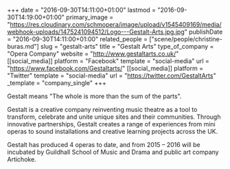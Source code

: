 +++
date = "2016-09-30T14:11:00+01:00"
lastmod = "2016-09-30T14:19:00+01:00"
primary_image = "https://res.cloudinary.com/schmopera/image/upload/v1545409169/media/webhook-uploads/1475241094512/Logo---Gestalt-Arts.jpg.jpg"
publishDate = "2016-09-30T14:11:00+01:00"
related_people = ["scene/people/christine-buras.md"]
slug = "gestalt-arts"
title = "Gestalt Arts"
type_of_company = "Opera Company"
website = "http://www.gestaltarts.co.uk/"
[[social_media]]
platform = "Facebook"
template = "social-media"
url = "https://www.facebook.com/Gestaltarts/"
[[social_media]]
platform = "Twitter"
template = "social-media"
url = "https://twitter.com/GestaltArts"
_template = "company_single"
+++

Gestalt means "The whole is more than the sum of the parts".

Gestalt is a creative company reinventing music theatre as a tool to transform, celebrate and unite unique sites and their communities. Through innovative partnerships, Gestalt creates a range of experiences from mini operas to sound installations and creative learning projects across the UK.

Gestalt has produced 4 operas to date, and from 2015 – 2016 will be incubated by Guildhall School of Music and Drama and public art company Artichoke.
